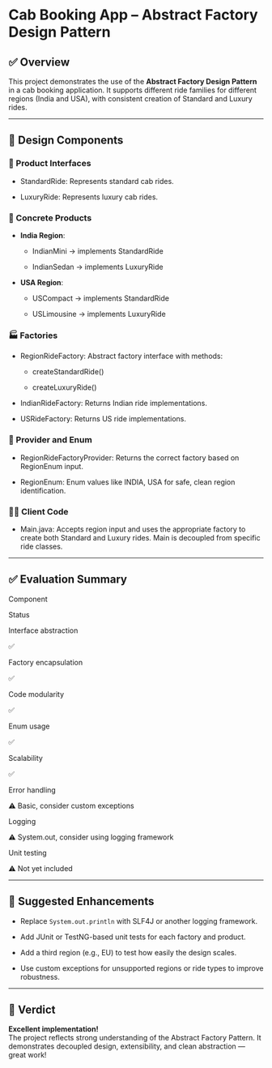 Cab Booking App – Abstract Factory Design Pattern
=================================================

✅ Overview
----------

This project demonstrates the use of the **Abstract Factory Design Pattern** in a cab booking application. It supports different ride families for different regions (India and USA), with consistent creation of Standard and Luxury rides.

* * *

🧱 Design Components
--------------------

### 🎯 Product Interfaces

*   StandardRide: Represents standard cab rides.
    
*   LuxuryRide: Represents luxury cab rides.
    

### 🚖 Concrete Products

*   **India Region**:
    
    *   IndianMini → implements StandardRide
        
    *   IndianSedan → implements LuxuryRide
        
*   **USA Region**:
    
    *   USCompact → implements StandardRide
        
    *   USLimousine → implements LuxuryRide
        

### 🏭 Factories

*   RegionRideFactory: Abstract factory interface with methods:
    
    *   createStandardRide()
        
    *   createLuxuryRide()
        
*   IndianRideFactory: Returns Indian ride implementations.
    
*   USRideFactory: Returns US ride implementations.
    

### 🧩 Provider and Enum

*   RegionRideFactoryProvider: Returns the correct factory based on RegionEnum input.
    
*   RegionEnum: Enum values like INDIA, USA for safe, clean region identification.
    

### 👨‍💻 Client Code

*   Main.java: Accepts region input and uses the appropriate factory to create both Standard and Luxury rides. Main is decoupled from specific ride classes.
    

* * *

✅ Evaluation Summary
--------------------

Component

Status

Interface abstraction

✅

Factory encapsulation

✅

Code modularity

✅

Enum usage

✅

Scalability

✅

Error handling

⚠️ Basic, consider custom exceptions

Logging

⚠️ System.out, consider using logging framework

Unit testing

⚠️ Not yet included

* * *

🔧 Suggested Enhancements
-------------------------

*   Replace `System.out.println` with SLF4J or another logging framework.
    
*   Add JUnit or TestNG-based unit tests for each factory and product.
    
*   Add a third region (e.g., EU) to test how easily the design scales.
    
*   Use custom exceptions for unsupported regions or ride types to improve robustness.
    

* * *

🏁 Verdict
----------

**Excellent implementation!**  
The project reflects strong understanding of the Abstract Factory Pattern. It demonstrates decoupled design, extensibility, and clean abstraction — great work!

